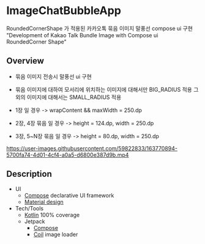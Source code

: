 # ImageChatBubbleApp

RoundedCornerShape 가 적용된 카카오톡 묶음 이미지 말풍선 compose ui 구현
"Development of Kakao Talk Bundle Image with Compose ui RoundedCorner Shape"

## Overview

- 묶음 이미지 전송시 말풍선 ui 구현
- 묶음 이미지에 대하여 모서리에 위치하는 이미지에 대해서만 BIG_RADIUS 적용 그 외의 이미지에 대해서는 SMALL_RADIUS 적용 

- 1장 일 경우 -> wrapContent && maxWidth = 250.dp
- 2장, 4장 묶음 일 경우 -> height = 124.dp, width = 250.dp  
- 3장, 5~N장 묶음 일 경우 -> height = 80.dp, width = 250.dp 


https://user-images.githubusercontent.com/59822833/163770894-5700fa74-4d01-4cf4-a0a5-d6800e387d9b.mp4


## Description

- UI
  - [Compose](https://developer.android.com/jetpack/compose) declarative UI framework
  - [Material design](https://material.io/design)
- Tech/Tools
  - [Kotlin](https://kotlinlang.org/) 100% coverage
  - Jetpack
    - [Compose](https://developer.android.com/jetpack/compose)
    - [Coil](https://coil-kt.github.io/coil/compose/) image loader
